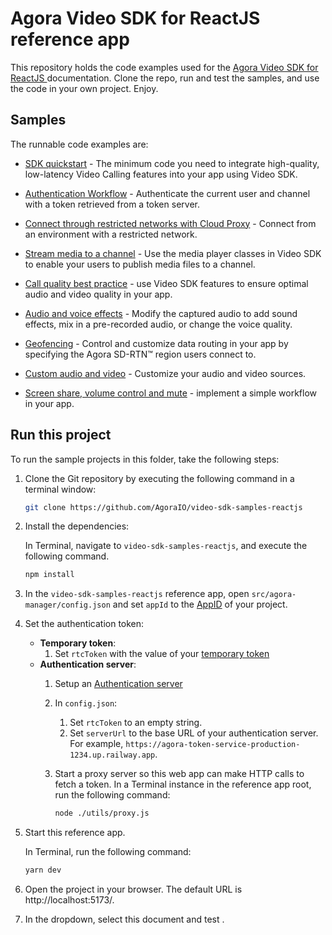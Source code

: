 # Agora Video SDK for ReactJS reference app

This repository holds the code examples used for the [Agora Video SDK for ReactJS ](https://docs.agora.io/en/video-calling/get-started/get-started-sdk?platform=web) documentation. Clone the repo, run and test the samples, and use the code in your own project. Enjoy.

## Samples  

The runnable code examples are:

- [SDK quickstart](./src/get-started-sdk/README.md) - The minimum code you need to integrate high-quality, low-latency Video 
  Calling features into your app using Video SDK.
- [Authentication Workflow](./src/authentication-workflow/README.md) - Authenticate the current user and channel with a token 
  retrieved from a token server.
- [Connect through restricted networks with Cloud Proxy](./src/cloud-proxy/README.md) - Connect from an environment 
  with a restricted network.
- [Stream media to a channel](./src/play-media/README.md) - Use the media player classes in Video SDK to enable your 
  users to publish media files to a channel.
- [Call quality best practice](./src/ensure-call-quality/README.md) - use Video SDK features to  ensure optimal audio and video quality in your app.
- [Audio and voice effects](./src/audio-and-voice-effects/README.md) - Modify the captured audio to add sound 
  effects, mix in a pre-recorded audio, or change the voice quality. 

- [Geofencing](./src/geofencing/README.md) - Control and customize data routing in your app by specifying the Agora SD-RTN™ 
  region users 
  connect to.
- [Custom audio and video](./src/custom-audio-and-video/customVideoAudioManager.tsx) - Customize your audio and video sources.

- [Screen share, volume control and mute](./src/product-workflow/productWorkflowManager.tsx) -  implement a simple workflow in your app.


## Run this project

To run the sample projects in this folder, take the following steps:

1. Clone the Git repository by executing the following command in a terminal window:

    ```bash
    git clone https://github.com/AgoraIO/video-sdk-samples-reactjs
    ```

1. Install the dependencies:

    In Terminal, navigate to `video-sdk-samples-reactjs`, and execute the following command.

    ``` bash
    npm install
    ```

1. In the `video-sdk-samples-reactjs` reference app, open `src/agora-manager/config.json` and set `appId` to the 
   [AppID](https://docs-beta.agora.io/en/video-calling/reference/manage-agora-account?platform=android#get-the-app-id) of your project.

1. Set the authentication token:
    - **Temporary token**:
        1. Set `rtcToken`  with the value of your [temporary token](https://docs-beta.agora.io/en/video-calling/reference/manage-agora-account?platform=android#generate-a-temporary-token)
    - **Authentication server**:
        1. Setup an [Authentication server](https://docs-beta.agora.io/en/video-calling/get-started/authentication-workflow?platform#create-and-run-a-token-server)
        1. In `config.json`:
       
           1. Set  `rtcToken` to an empty string.
           1. Set `serverUrl` to the base URL of your authentication server. For example, `https://agora-token-service-production-1234.up.railway.app`.
        1. Start a proxy server so this web app can make HTTP calls to fetch a token. In a Terminal instance in the reference app root, run the following command:

             ```bash
             node ./utils/proxy.js
             ```
           
1. Start this reference app.

     In Terminal, run the following command:

    ``` bash
    yarn dev
    ```

1. Open the project in your browser. The default URL is http://localhost:5173/.

1. In the dropdown, select this document and test <Vpd k="PRODUCT" />.

